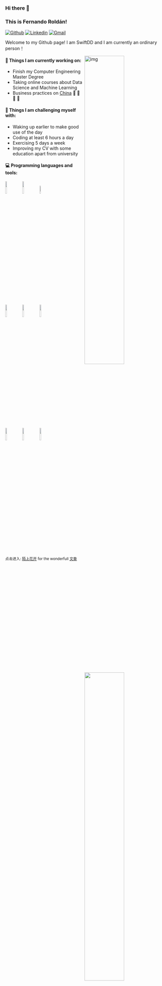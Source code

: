### Hi there 👋 
### This is Fernando Roldán!

[![Github](https://img.shields.io/badge/-Github-000?style=flat&logo=Github&logoColor=white)](https://github.com/swiftdd)
[![Linkedin](https://img.shields.io/badge/-LinkedIn-blue?style=flat&logo=Linkedin&logoColor=white)](https://swiftdd.github.io/)
[![Gmail](https://img.shields.io/badge/-Gmail-c14438?style=flat&logo=Gmail&logoColor=white)](mailto:swiftdd.github.io@gmail.com)

Welcome to my Github page! I am SwiftDD and I am currently an ordinary person！ 

<img align="right" alt="img" src="https://img2.baidu.com/it/u=1259727038,3348873407&fm=253&fmt=auto&app=138&f=JPEG?w=500&h=334" width="50%" height="auto" />


#### 🌱 Things I am currently working on: 
- Finish my Computer Engineering Master Degree  
- Taking online courses about Data Science and Machine Learning 
- Business practices on [China](https://github.com/swiftdd) 🚀 🚀 🚀 🚀 

#### :muscle: Things I am challenging myself with:
- Waking up earlier to make good use of the day
- Coding at least 6 hours a day
- Exercising 5 days a week
- Improving my CV with some education apart from university

#### :computer: Programming languages and tools: 
<p>
	<img width="50%" align="right" src="https://github-readme-stats.vercel.app/api?username=swiftdd&show_icons=true&hide_border=true" />

<code><img width="10%" src="https://www.vectorlogo.zone/logos/java/java-ar21.svg"></code>
<code><img width="10%" src="https://www.vectorlogo.zone/logos/python/python-ar21.svg"></code>
<code><img width="8%" src="https://www.vectorlogo.zone/logos/r-project/r-project-icon.svg"></code>
<br />
<code><img width="10%" src="https://www.vectorlogo.zone/logos/pocoo_flask/pocoo_flask-ar21.svg"></code>
<code><img width="10%" src="https://www.vectorlogo.zone/logos/mysql/mysql-ar21.svg"></code>
<code><img width="10%" src="https://www.vectorlogo.zone/logos/mongodb/mongodb-ar21.svg"></code>
<br />
<code><img width="10%" src="https://www.vectorlogo.zone/logos/apache_spark/apache_spark-ar21.svg"></code>
<code><img width="10%" src="https://www.vectorlogo.zone/logos/apache_hadoop/apache_hadoop-ar21.svg"></code>
<code><img width="10%" src="https://www.vectorlogo.zone/logos/git-scm/git-scm-ar21.svg"></code>
</p>

<sub>点击进入: [陌上花开](https://swiftdd.github.io) for the wonderfull [文章](https://swiftdd.github.io/post/du-shu-bi-ji-zhi-ding-pian/)</sub>
